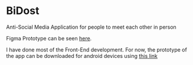 # BiDost
Anti-Social Media Application for people to meet each other in person

Figma Prototype can be seen [here](https://www.figma.com/proto/cNnGjPQeLhEcQXPH6QziHG/BiDost?page-id=0%3A1&node-id=1%3A2&viewport=222%2C170%2C0.21&scaling=scale-down&starting-point-node-id=16%3A11490).

I have done most of the Front-End development. For now, the prototype of the app can be downloaded for android devices using [this link](https://expo.dev/artifacts/eas/4BUYhWiEtHf7L5NqKxh12o.aab)
